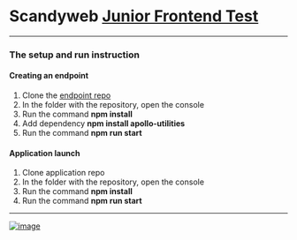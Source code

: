 # Scandyweb [Junior Frontend Test](https://www.notion.so/Entry-React-developer-TEST-39f601f8aa3f48ac88c4a8fefda304c1) 
---
### The setup and run instruction
#### Creating an endpoint
1. Clone the [endpoint repo](https://github.com/scandiweb/junior-react-endpoint)
2. In the folder with the repository, open the console
3. Run the command **npm install**
4. Add dependency **npm install apollo-utilities**
5. Run the command **npm run start**
#### Application launch
1. Clone application repo
2. In the folder with the repository, open the console
3. Run the command **npm install**
4. Run the command **npm run start**
---
[![image](https://user-images.githubusercontent.com/78958096/186488109-ac6a534b-6991-437c-8cb1-4b7e0343ce5a.png)](https://youtu.be/IpUoVu_FkIk)

